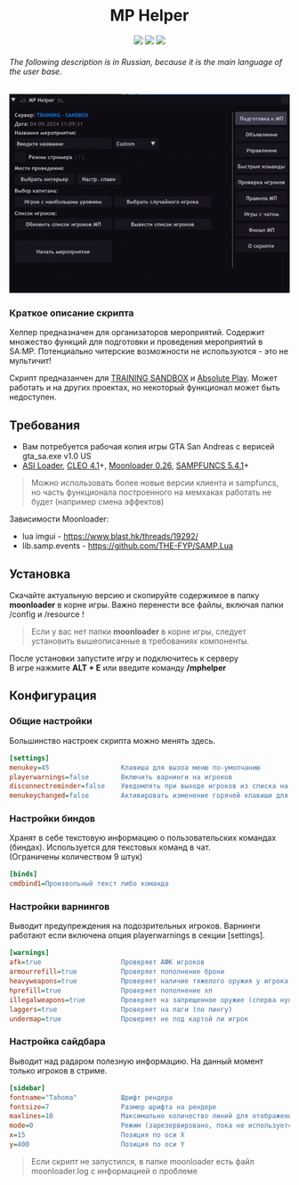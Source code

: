 <h1 align="center">MP Helper</h1>
<p align="center">
    <a href="https://www.sa-mp.mp/"><img src="https://img.shields.io/badge/made%20for-GTA%20SA--MP-blue"></a>
     <a href="https://training-server.com/"><img src="https://img.shields.io/badge/Server-TRAINING%20SANDBOX%20-yellow"></a>
    <a href="https://gta-samp.ru/"><img src="https://img.shields.io/badge/Server-Absolute%20Play-red"></a>
</p>

###### The following description is in Russian, because it is the main language of the user base.

![logo](https://github.com/ins1x/moonloader-scripts/raw/main/mphelper/moonloader/resource/mphelper/demo.gif)

### Краткое описание скрипта
Хелпер предназначен для организаторов мероприятий. Содержит множество функций для подготовки и проведения мероприятий в SA:MP.
Потенциально читерские возможности не используются - это не мультичит!   

Скрипт предназанчен для [TRAINING SANDBOX](https://training-server.com/) и [Absolute Play](https://sa-mp.ru/). Может работать и на других проектах, но некоторый функционал может быть недоступен. 


## Требования
- Вам потребуется рабочая копия игры GTA San Andreas с верисей gta_sa.exe v1.0 US
- [ASI Loader](https://www.gtagarage.com/mods/show.php?id=21709), [CLEO 4.1](https://cleo.li/ru)+, [Moonloader 0.26](https://www.blast.hk/threads/13305/), [SAMPFUNCS 5.4.1](https://www.blast.hk/threads/17/)+

> Можно использовать более новые версии клиента и sampfuncs, но часть функционала построенного на мемхаках работать не будет (например смена эффектов)

Зависимости Moonloader:
* lua imgui - https://www.blast.hk/threads/19292/
* lib.samp.events - https://github.com/THE-FYP/SAMP.Lua

## Установка

Скачайте актуальную версию и скопируйте содержимое в папку **moonloader** в корне игры. Важно перенести все файлы, включая папки /config и /resource ! 

> Если у вас нет папки **moonloader** в корне игры, следует установить вышеописанные в  требованиях компоненты.

После установки запустите игру и подключитесь к серверу  
В игре нажмите **ALT + E** или введите команду **/mphelper**

## Конфигурация

### Общие настройки 
Большинство настроек скрипта можно менять здесь.
```INI
[settings]
menukey=45                  Клавиша для вызоа меню по-умолчанию
playerwarnings=false        Включить варнинги на игроков
disconnectreminder=false    Уведомлять при выходе игроков из списка на МП
menukeychanged=false        Активировать изменение горячей клавиши для вызова главного меню

```

### Настройки биндов
Хранят в себе текстовую информацию о пользовательских командах (биндах). Используется для текстовых команд в чат.  
(Ограничены количеством 9 штук)  
```INI
[binds]
cmdbind1=Произвольный текст либо команда
```

### Настройки варнингов  
Выводит предупреждения на подозрительных игроков. Варнинги работают если включена опция playerwarnings в секции [settings].  

```INI
[warnings]
afk=true                    Проверяет АФК игроков
armourrefill=true           Проверяет пополнение брони
heavyweapons=true           Проверяет наличие тяжелого оружия у игрока в руках
hprefill=true               Проверяет пополнение хп
illegalweapons=true         Проверяет на запрещенное оружие (сперва нужно будет указать какое разрешено)
laggers=true                Проверяет на лаги (по пингу)
undermap=true               Проверяет не под картой ли игрок
```

### Настройка сайдбара
Выводит над радаром полезную информацию. На данный момент только игроков в стриме.

```INI
[sidebar]
fontname="Tahoma"           Шрифт рендера
fontsize=7                  Размер шрифта на рендере
maxlines=10                 Максимально количество линий для отображения
mode=0                      Режим (зарезервировано, пока не используется)
x=15                        Позиция по оси X
y=400                       Позиция по оси Y  
```

> Если скрипт не запустился, в папке moonloader есть файл moonloader.log с информацией о проблеме 
